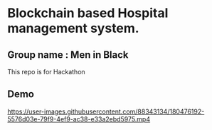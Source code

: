# Blockchain based Hospital management system.

## Group name : Men in Black
This repo is for Hackathon 

## Demo
https://user-images.githubusercontent.com/88343134/180476192-5576d03e-79f9-4ef9-ac38-e33a2ebd5975.mp4

